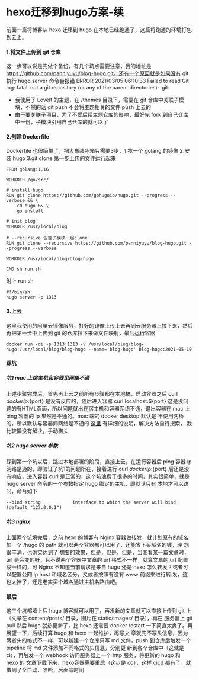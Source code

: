 # hexo迁移到hugo方案-续

前面一篇将博客从 hexo 迁移到 hugo 在本地已经跑通了，这篇将跑通的环境打包到云上。

#### 1.将文件上传到 git 仓库

这一步可以说是先做个备份，有几个坑点需要注意，我的地址是 https://github.com/panniyuyu/blog-hugo.git。还有一个原因就是如果没有 git 
执行 hugo server 命令会报错 ERROR 2021/03/05 06:10:33 Failed to read Git log: fatal: not a git repository (or any of the parent directories): .git

* 我使用了 LoveIt 的主题，在 /themes 目录下，需要在 git 仓库中关联子模块，不然的话 git push 不会将主题相关的文件 push 上去的
* 由于要关联子项目，为了不受后续主题仓库的影响，最好先 fork 到自己仓库中一份，子模块引用自己仓库的就可以了

#### 2.创建 Dockerfile

Dockerfile 也很简单了，把大象装冰箱只需要3步，1.找一个 golang 的镜像 2.安装 hugo 3.git clone 第一步上传的文件运行起来

```
FROM golang:1.16

WORKDIR /go/src/

# install hugo
RUN git clone https://github.com/gohugoio/hugo.git --progress --verbose && \
    cd hugo && \
    go install

# init blog
WORKDIR /usr/local/blog

# --recursive 包含子模块一起clone
RUN git clone --recursive https://github.com/panniyuyu/blog-hugo.git --progress --verbose

WORKDIR /usr/local/blog/blog-hugo

CMD sh run.sh 
```

附上 run.sh

```
#!/bin/sh
hugo server -p 1313
```

#### 3.上云

这里我使用的阿里云镜像服务，打好的镜像上传上去再到云服务器上拉下来，然后再把第一步中上传到 git 的仓库拉下来做文件映射，最后运行容器

```
docker run -di -p 1313:1313 -v /usr/local/blog/blog-hugo:/usr/local/blog/blog-hugo --name='blog-hugo' blog-hugo:2021-05-10
```

#### 踩坑

##### 坑1 mac 上宿主机和容器见网络不通

上述步骤完成后，首先再上云之前所有步骤都在本地搞，启动容器之后 curl ${dockerIp}:${port} 是没有反应的，随后进入容器 curl localhost:${port}
这是没问题的有HTML页面，所以问题就出在宿主机和容器网络不通，退出容器在 mac 上 ping 容器的 ip 果然是不通的。mac 端的 docker desktop 默认是
不使用网桥的，所以默认与容器间网络是不通的 [这里](https://docs.docker.com/docker-for-mac/networking/) 有详细的说明，解决方法自行搜索，
我比较懒没有解决，手动狗头

##### 坑2 hugo server 参数

踩到第一个坑以后，跳过本地部署的阶段，直接上云，在运行容器后 ping 容器 ip 网络是通的，即验证了坑1的问题所在，接着进行 curl ${dockerIp}:${port}
 后还是没有响应，进入容器 curl 是正常的，这个坑浪费了很多的时间，其实很简单，就是 hugo server 命令的一个参数指定 hugo 绑定的主机，即默认只有
本地才可以访问，命令如下

```
--bind string            interface to which the server will bind (default "127.0.0.1")
```

##### 坑3 nginx

上面两个坑填完后，之前 hexo 的博客有 Nginx 容器做转发，就计划原有的域名加一个 /hugo 的 path 就可以两个容器都可以用了，还能省下买域名的钱，理
想很丰满，也确实达到了 想要的效果，但是，但是，但是，当我看某一篇文章时，url 是会变的呀，且不说两个容器中文章的 url 格式不一样，就算文章的 url 
配置成一样的，可 Nginx 不知道当前请求是来自 hugo 还是 hexo 怎么转发？或者可以配置公网 ip host 和域名区分，又或者按照有没有 www 前缀来进行转
发，这也太挫了，还是老实买个域名通过主机名路由吧。

#### 最后

这三个坑都填上后 hugo 博客就可以用了，再发新的文章就可以直接上传到 git 上（文章在 content/posts/ 目录，图片在 static/images/ 目录），再在
服务器上 git pull 然后 hugo 就热更新了，比 hexo 还需要 docker restart 一下简直太爽了。再展望一下，后续打算 hugo 和 hexo 一起维护，再写文
章就先不写头信息，因为两者头的格式不一样，可以新建一个仓库只写 md 文件，push 到仓库后触发一个 pipeline 将 md 文件添加不同格式的头信息，分别更
新到各个仓库中（这就是 ci），再触发一个 webhook 访问服务器上一个 http 服务，将更新的 hugo 和 hexo 的 文章下载下来，hexo容器需要重启（这步是
cd），这样 cicd 都有了，就做到了全自动，哈哈，后面有时间

  

